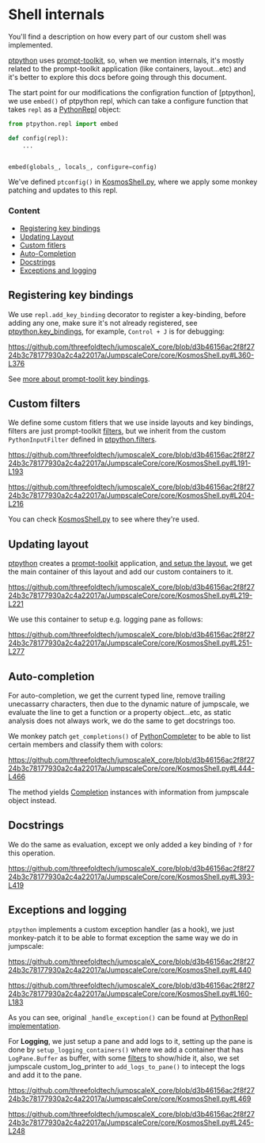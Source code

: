 # Shell internals
You'll find a description on how every part of our custom shell was implemented.

[ptpython](https://github.com/prompt-toolkit/ptpython) uses [prompt-toolkit](https://python-prompt-toolkit.readthedocs.io/en/stable/), so, when we mention internals, it's mostly related to the prompt-toolkit application (like containers, layout...etc) and it's better to explore this docs before going through this document.

The start point for our modifications the configration function of [ptpython],  we use `embed()` of ptpython repl, which can take a configure function that takes `repl` as a [PythonRepl](https://github.com/prompt-toolkit/ptpython/blob/master/ptpython/repl.py#L42) object:


```python
from ptpython.repl import embed

def config(repl):
    ...


embed(globals_, locals_, configure=config)
```


We've defined `ptconfig()` in [KosmosShell.py](https://github.com/threefoldtech/jumpscaleX_core/blob/development/JumpscaleCore/core/KosmosShell.py), where we apply some monkey patching and updates to this repl.


### Content

- [Registering key bindings](#registering-key-bindings)
- [Updating Layout](#updating-layout)
- [Custom fitlers](#custom-filters)
- [Auto-Completion](#auto-completion)
- [Docstrings](#docstrings)
- [Exceptions and logging](#exceptions-and-logging)

## Registering key bindings

We use `repl.add_key_binding` decorator to register a key-binding, before adding any one, make sure it's not already registered, see [ptpython.key_bindings](https://github.com/prompt-toolkit/ptpython/blob/master/ptpython/key_bindings.py), for example, `Control + J` is for debugging:

https://github.com/threefoldtech/jumpscaleX_core/blob/d3b46156ac2f8f2724b3c78177930a2c4a22017a/JumpscaleCore/core/KosmosShell.py#L360-L376

See [more about prompt-toolit key bindings](https://python-prompt-toolkit.readthedocs.io/en/master/pages/advanced_topics/key_bindings.html).


## Custom filters
We define some custom fitlers that we use inside layouts and key bindings, filters are just prompt-toolkit [filters](https://python-prompt-toolkit.readthedocs.io/en/master/pages/advanced_topics/filters.html), but we inherit from the custom `PythonInputFilter` defined in [ptpython.filters](https://github.com/prompt-toolkit/ptpython/blob/master/ptpython/filters.py#L13).


https://github.com/threefoldtech/jumpscaleX_core/blob/d3b46156ac2f8f2724b3c78177930a2c4a22017a/JumpscaleCore/core/KosmosShell.py#L191-L193

https://github.com/threefoldtech/jumpscaleX_core/blob/d3b46156ac2f8f2724b3c78177930a2c4a22017a/JumpscaleCore/core/KosmosShell.py#L204-L216

You can check [KosmosShell.py](https://github.com/threefoldtech/jumpscaleX_core/blob/development/JumpscaleCore/core/KosmosShell.py) to see where they're used.


## Updating layout
[ptpython](https://github.com/prompt-toolkit/ptpython) creates a [prompt-toolkit](https://python-prompt-toolkit.readthedocs.io/en/stable/) application, [and setup the layout](https://github.com/threefoldtech/jumpscaleX_core/blob/d3b46156ac2f8f2724b3c78177930a2c4a22017a/JumpscaleCore/core/KosmosShell.py#L204-L216), we get the main container of this layout and add our custom containers to it.

https://github.com/threefoldtech/jumpscaleX_core/blob/d3b46156ac2f8f2724b3c78177930a2c4a22017a/JumpscaleCore/core/KosmosShell.py#L219-L221

We use this container to setup e.g. logging pane as follows:

https://github.com/threefoldtech/jumpscaleX_core/blob/d3b46156ac2f8f2724b3c78177930a2c4a22017a/JumpscaleCore/core/KosmosShell.py#L251-L277

## Auto-completion
For auto-completion, we get the current typed line, remove trailing unecassarry characters, then due to the dynamic nature of jumpscale, we evaluate the line to get a function or a property object...etc, as static analysis does not always work, we do the same to get docstrings too.

We monkey patch `get_completions()` of [PythonCompleter](https://github.com/prompt-toolkit/ptpython/blob/master/ptpython/completer.py#L19) to be able to list certain members and classify them with colors:

https://github.com/threefoldtech/jumpscaleX_core/blob/d3b46156ac2f8f2724b3c78177930a2c4a22017a/JumpscaleCore/core/KosmosShell.py#L444-L466

The method yields [Completion](https://python-prompt-toolkit.readthedocs.io/en/stable/pages/reference.html#module-prompt_toolkit.completion) instances with information from jumpscale object instead.



## Docstrings

We do the same as evaluation, except we only added a key binding of `?` for this operation.


https://github.com/threefoldtech/jumpscaleX_core/blob/d3b46156ac2f8f2724b3c78177930a2c4a22017a/JumpscaleCore/core/KosmosShell.py#L393-L419

## Exceptions and logging

`ptpython` implements a custom exception handler (as a hook), we just monkey-patch it to be able to format exception the same way we do in jumpscale:

https://github.com/threefoldtech/jumpscaleX_core/blob/d3b46156ac2f8f2724b3c78177930a2c4a22017a/JumpscaleCore/core/KosmosShell.py#L440

https://github.com/threefoldtech/jumpscaleX_core/blob/d3b46156ac2f8f2724b3c78177930a2c4a22017a/JumpscaleCore/core/KosmosShell.py#L160-L183

As you can see, original `_handle_exception()` can be found at [PythonRepl implementation](https://github.com/prompt-toolkit/ptpython/blob/master/ptpython/repl.py#L167).


For **Logging**, we just setup a pane and add logs to it, setting up the pane is done by `setup_logging_containers()` where we add a container that has `LogPane.Buffer` as buffer, with some [filters](#custom-filters) to show/hide it, also, we set jumpscale custom_log_printer to `add_logs_to_pane()` to intecept the logs and add it to the pane.

https://github.com/threefoldtech/jumpscaleX_core/blob/d3b46156ac2f8f2724b3c78177930a2c4a22017a/JumpscaleCore/core/KosmosShell.py#L469

https://github.com/threefoldtech/jumpscaleX_core/blob/d3b46156ac2f8f2724b3c78177930a2c4a22017a/JumpscaleCore/core/KosmosShell.py#L245-L248
